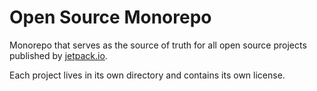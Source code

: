 # Open Source Monorepo

Monorepo that serves as the source of truth for all open source projects published
by [jetpack.io](https://www.jetpack.io).

Each project lives in its own directory and contains its own license.